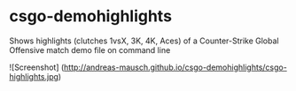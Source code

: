 # csgo-demohighlights
Shows highlights (clutches 1vsX, 3K, 4K, Aces) of a Counter-Strike Global Offensive match demo file on command line

![Screenshot]
(http://andreas-mausch.github.io/csgo-demohighlights/csgo-highlights.jpg)
